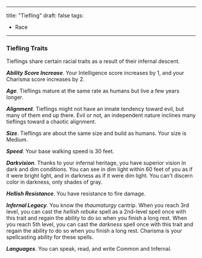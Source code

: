 
---
title: "Tiefling"
draft: false
tags:
  - Race
---

### Tiefling Traits

Tieflings share certain racial traits as a result of their infernal descent.

***Ability Score Increase***. Your Intelligence score increases by 1, and your Charisma score increases by 2.

***Age***. Tieflings mature at the same rate as humans but live a few years longer.

***Alignment***. Tieflings might not have an innate tendency toward evil, but many of them end up there. Evil or not, an independent nature inclines many tieflings toward a chaotic alignment.

***Size***. Tieflings are about the same size and build as humans. Your size is Medium.

***Speed***. Your base walking speed is 30 feet.

***Darkvision***. Thanks to your infernal heritage, you have superior vision in dark and dim conditions. You can see in dim light within 60 feet of you as if it were bright light, and in darkness as if it were dim light. You can't discern color in darkness, only shades of gray.

***Hellish Resistance***. You have resistance to fire damage.

***Infernal Legacy***. You know the *thaumaturgy* cantrip. When you reach 3rd level, you can cast the *hellish rebuke* spell as a 2nd-level spell once with this trait and regain the ability to do so when you finish a long rest. When you reach 5th level, you can cast the *darkness* spell once with this trait and regain the ability to do so when you finish a long rest. Charisma is your spellcasting ability for these spells.

***Languages***. You can speak, read, and write Common and Infernal.